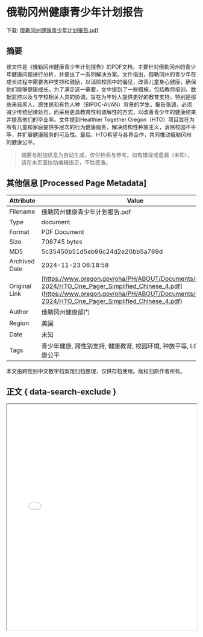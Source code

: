 # 俄勒冈州健康青少年计划报告

<!-- tcd_download_link -->
下载: <a href="../俄勒冈州健康青少年计划报告.pdf" download>俄勒冈州健康青少年计划报告.pdf</a>
<!-- tcd_download_link_end -->

## 摘要

<!-- tcd_abstract -->
该文件是《俄勒冈州健康青少年计划报告》的PDF文档，主要针对俄勒冈州的青少年健康问题进行分析，并提出了一系列解决方案。文件指出，俄勒冈州的青少年在成长过程中需要各种支持和鼓励，以消除校园中的偏见，改善儿童身心健康，确保他们能够健康成长。为了满足这一需要，文中提到了一些措施，包括教师培训、数据监控以及与学校相关人员的协调，旨在为年轻人提供更好的教育支持，特别是那些来自黑人、原住民和有色人种（BIPOC-AI/AN）背景的学生。报告强调，必须减少传统纪律处罚，而采用更具教育性和调解性的方式，以改善青少年的健康结果并提高他们的毕业率。文件提到Healthier Together Oregon（HTO）项目旨在为所有儿童和家庭提供多层次的行为健康服务，解决结构性种族主义，消除校园不平等，并扩展健康服务的可及性。最后，HTO希望与各界合作，共同推动俄勒冈州的健康公平。

<!-- tcd_abstract_end -->

> 摘要与附加信息为自动生成，仅供检索与参考。如有错误或遗漏（未知），请在本页面协助编辑指正，不胜感激。

## 其他信息 [Processed Page Metadata]

| Attribute       | Value                                  |
|-----------------|----------------------------------------|
| Filename        | 俄勒冈州健康青少年计划报告.pdf                             |
| Type            | document                                 |
| Format          | PDF Document                               |
| Size            | 708745 bytes                           |
| MD5             | 5c35450b51d5eb96c24d2e20bb5a769d                                  |
| Archived Date   | 2024-11-23 06:18:58                             |
| Original Link   | [https://www.oregon.gov/oha/PH/ABOUT/Documents/ship/2020-2024/HTO_One_Pager_Simplified_Chinese_4.pdf](https://www.oregon.gov/oha/PH/ABOUT/Documents/ship/2020-2024/HTO_One_Pager_Simplified_Chinese_4.pdf)                         |
| Author          | 俄勒冈州健康部门                               |
| Region          | 美国                               |
| Date            | 未知                                 |
| Tags            | 青少年健康, 跨性别支持, 健康教育, 校园环境, 种族平等, LGBTQ+, 健康公平                                 |

本文由跨性别中文数字档案馆归档整理，仅供存档使用。版权归原作者所有。


## 正文 { data-search-exclude }

<!-- tcd_main_text -->
<iframe src="../俄勒冈州健康青少年计划报告.pdf" width="100%" height="600px">
    <p>无法显示PDF，请下载查看。</p>
</iframe>
<!-- tcd_main_text_end -->

